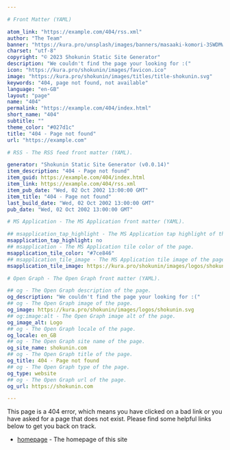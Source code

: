 ```yaml
---

# Front Matter (YAML)

atom_link: "https://example.com/404/rss.xml"
author: "The Team"
banner: "https://kura.pro/unsplash/images/banners/masaaki-komori-3SWDMwyBFLI-unsplash.jpg"
charset: "utf-8"
copyright: "© 2023 Shokunin Static Site Generator"
description: "We couldn't find the page your looking for :("
icon: "https://kura.pro/shokunin/images/favicon.ico"
image: "https://kura.pro/shokunin/images/titles/title-shokunin.svg"
keywords: "404, page not found, not available"
language: "en-GB"
layout: "page"
name: "404"
permalink: "https://example.com/404/index.html"
short_name: "404"
subtitle: ""
theme_color: "#027d1c"
title: "404 - Page not found"
url: "https://example.com"

# RSS - The RSS feed front matter (YAML).

generator: "Shokunin Static Site Generator (v0.0.14)"
item_description: "404 - Page not found"
item_guid: https://example.com/404/index.html
item_link: https://example.com/404/rss.xml
item_pub_date: "Wed, 02 Oct 2002 13:00:00 GMT"
item_title: "404 - Page not found"
last_build_date: "Wed, 02 Oct 2002 13:00:00 GMT"
pub_date: "Wed, 02 Oct 2002 13:00:00 GMT"

# MS Application - The MS Application front matter (YAML).

## msapplication_tap_highlight - The MS Application tap highlight of the page.
msapplication_tap_highlight: no
## msapplication - The MS Application tile color of the page.
msapplication_tile_color: "#7ce846"
## msapplication_tile_image - The MS Application tile image of the page.
msapplication_tile_image: https://kura.pro/shokunin/images/logos/shokunin.svg

# Open Graph - The Open Graph front matter (YAML).

## og - The Open Graph description of the page.
og_description: "We couldn't find the page your looking for :("
## og - The Open Graph image of the page.
og_image: https://kura.pro/shokunin/images/logos/shokunin.svg
## og:image:alt - The Open Graph image alt of the page.
og_image_alt: Logo
## og - The Open Graph locale of the page.
og_locale: en_GB
## og - The Open Graph site name of the page.
og_site_name: shokunin.com
## og - The Open Graph title of the page.
og_title: 404 - Page not found
## og - The Open Graph type of the page.
og_type: website
## og - The Open Graph url of the page.
og_url: https://shokunin.com

---
```


This page is a 404 error, which means you have clicked on a bad link or you have asked for a page that does not exist. Please find some helpful links below to get you back on track.

- [homepage](/) - The homepage of this site
